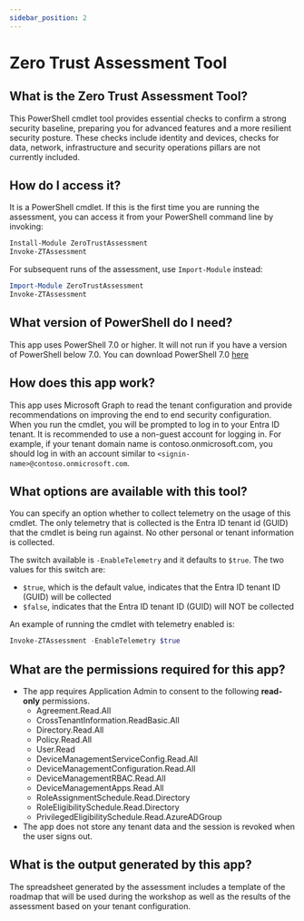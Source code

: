 ```yaml
---
sidebar_position: 2
---
```


# Zero Trust Assessment Tool

## What is the Zero Trust Assessment Tool?

This PowerShell cmdlet tool provides essential checks to confirm a strong security baseline, preparing you for advanced features and a more resilient security posture. These checks include identity and devices, checks for data, network, infrastructure and security operations pillars are not currently included.

## How do I access it?

It is a PowerShell cmdlet. If this is the first time you are running the assessment, you can access it from your PowerShell command line by invoking:

```PowerShell
Install-Module ZeroTrustAssessment 
Invoke-ZTAssessment
```

For subsequent runs of the assessment, use `Import-Module` instead:

```PowerShell
Import-Module ZeroTrustAssessment
Invoke-ZTAssessment
```

## What version of PowerShell do I need?

This app uses PowerShell 7.0 or higher. It will not run if you have a version of PowerShell below 7.0. You can download PowerShell 7.0 [here](https://learn.microsoft.com/en-us/powershell/scripting/install/installing-powershell-on-windows?view=powershell-7.4)

## How does this app work?

This app uses Microsoft Graph to read the tenant configuration and provide recommendations on improving the end to end security configuration.  
When you run the cmdlet, you will be prompted to log in to your Entra ID tenant.
It is recommended to use a non-guest account for logging in. For example, if your tenant domain name is contoso.onmicrosoft.com, you should log in with an account similar to `<signin-name>@contoso.onmicrosoft.com`.

## What options are available with this tool?

You can specify an option whether to collect telemetry on the usage of this cmdlet. The only telemetry that is collected is the Entra ID tenant id (GUID) that the cmdlet is being run against. No other personal or tenant information is collected.

The switch available is `-EnableTelemetry` and it defaults to `$true`. The two values for this switch are:

- `$true`, which is the default value, indicates that the Entra ID tenant ID (GUID) will be collected
- `$false`, indicates that the Entra ID tenant ID (GUID) will NOT be collected

An example of running the cmdlet with telemetry enabled is:

```PowerShell
Invoke-ZTAssessment -EnableTelemetry $true
```

## What are the permissions required for this app?

* The app requires Application Admin to consent to the following **read-only** permissions.
  * Agreement.Read.All
  * CrossTenantInformation.ReadBasic.All
  * Directory.Read.All
  * Policy.Read.All
  * User.Read
  * DeviceManagementServiceConfig.Read.All
  * DeviceManagementConfiguration.Read.All
  * DeviceManagementRBAC.Read.All
  * DeviceManagementApps.Read.All
  * RoleAssignmentSchedule.Read.Directory
  * RoleEligibilitySchedule.Read.Directory
  * PrivilegedEligibilitySchedule.Read.AzureADGroup
* The app does not store any tenant data and the session is revoked when the user signs out.

## What is the output generated by this app?

The spreadsheet generated by the assessment includes a template of the roadmap that will be used during the workshop as well as the results of the assessment based on your tenant configuration.

